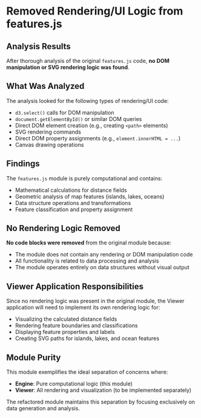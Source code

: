 # Removed Rendering/UI Logic from features.js

## Analysis Results

After thorough analysis of the original `features.js` code, **no DOM manipulation or SVG rendering logic was found**.

## What Was Analyzed

The analysis looked for the following types of rendering/UI code:
- `d3.select()` calls for DOM manipulation
- `document.getElementById()` or similar DOM queries
- Direct DOM element creation (e.g., creating `<path>` elements)
- SVG rendering commands
- Direct DOM property assignments (e.g., `element.innerHTML = ...`)
- Canvas drawing operations

## Findings

The `features.js` module is purely computational and contains:
- Mathematical calculations for distance fields
- Geometric analysis of map features (islands, lakes, oceans)
- Data structure operations and transformations
- Feature classification and property assignment

## No Rendering Logic Removed

**No code blocks were removed** from the original module because:
- The module does not contain any rendering or DOM manipulation code
- All functionality is related to data processing and analysis
- The module operates entirely on data structures without visual output

## Viewer Application Responsibilities

Since no rendering logic was present in the original module, the Viewer application will need to implement its own rendering logic for:
- Visualizing the calculated distance fields
- Rendering feature boundaries and classifications
- Displaying feature properties and labels
- Creating SVG paths for islands, lakes, and ocean features

## Module Purity

This module exemplifies the ideal separation of concerns where:
- **Engine**: Pure computational logic (this module)
- **Viewer**: All rendering and visualization (to be implemented separately)

The refactored module maintains this separation by focusing exclusively on data generation and analysis.